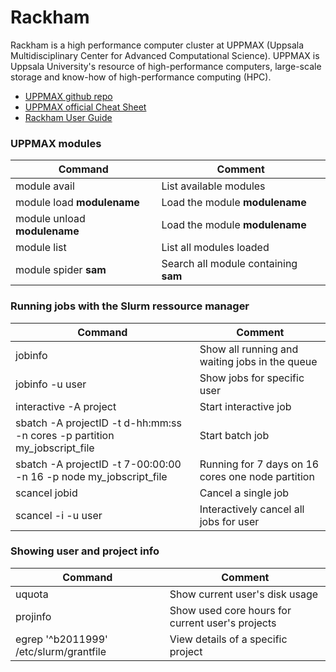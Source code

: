 # Rackham

Rackham is a high performance computer cluster at UPPMAX (Uppsala Multidisciplinary Center for Advanced Computational Science).
UPPMAX is Uppsala University's resource of high-performance computers, large-scale storage and know-how of high-performance computing (HPC).

  * [UPPMAX github repo](https://github.com/UPPMAX?utf8=✓&q=&type=&language=)
  * [UPPMAX official Cheat Sheet](https://www.uppmax.uu.se/support/getting-started/uppmax-cheat-sheet/)
  * [Rackham User Guide](https://uppmax.uu.se/support/user-guides/rackham-user-guide/)
  

### UPPMAX modules

| Command | Comment
| --- | --- 
| module avail   | List available modules
| module load **modulename**   | Load the module **modulename**
| module unload **modulename**   | Load the module **modulename**
| module list  | List all modules loaded
| module spider **sam**  | Search all module containing **sam**

### Running jobs with the Slurm ressource manager

| Command | Comment
| --- | --- 
| jobinfo   | Show all running and waiting jobs in the queue
| jobinfo -u user   | Show jobs for specific user
| interactive -A project   | Start interactive job
| sbatch -A projectID -t d-hh:mm:ss -n cores -p partition my_jobscript_file  | Start batch job
| sbatch -A projectID -t 7-00:00:00 -n 16 -p node my_jobscript_file  | Running for 7 days on 16 cores one node partition
| scancel jobid   | Cancel a single job
| scancel -i -u user | Interactively cancel all jobs for user

### Showing user and project info

| Command | Comment
| --- | --- 
| uquota | Show current user's disk usage
| projinfo    | Show used core hours for current user's projects
| egrep '^b2011999' /etc/slurm/grantfile | View details of a specific project

